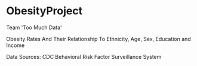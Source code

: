 # ObesityProject
Team 'Too Much Data'

Obesity Rates And Their Relationship To Ethnicity, Age, Sex, Education and Income

Data Sources: CDC Behavioral Risk Factor Surveillance System

